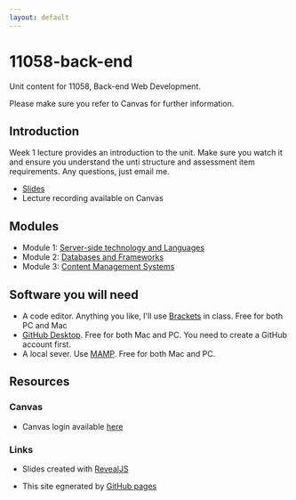 ```yaml
---
layout: default
---
```


# 11058-back-end

Unit content for 11058, Back-end Web Development.

Please make sure you refer to Canvas for further information.


## Introduction

Week 1 lecture provides an introduction to the unit. Make sure you watch it and ensure you understand the unti structure and assessment item requirements. Any questions, just email me. 

*   [Slides](1_unit-welcome/1.slides.html)
*   Lecture recording available on Canvas

## Modules
- Module 1: [Server-side technology and Languages](module-1/)
- Module 2: [Databases and Frameworks](module-2/)
- Module 3: [Content Management Systems](module-3/)

## Software you will need

-   A code editor. Anything you like, I'll use [Brackets](http://brackets.io) in class. Free for both PC and Mac
-   [GitHub Desktop](https://desktop.github.com). Free for both Mac and PC. You need to create a GitHub account first. 
-   A local sever. Use [MAMP](https://www.mamp.info). Free for both Mac and PC.

## Resources

### Canvas
-   Canvas login available [here](http://uclearn.canberra.edu.au)

### Links
-   Slides created with [RevealJS](https://github.com/hakimel/reveal.js)

-   This site egnerated by [GitHub pages](https://pages.github.com)